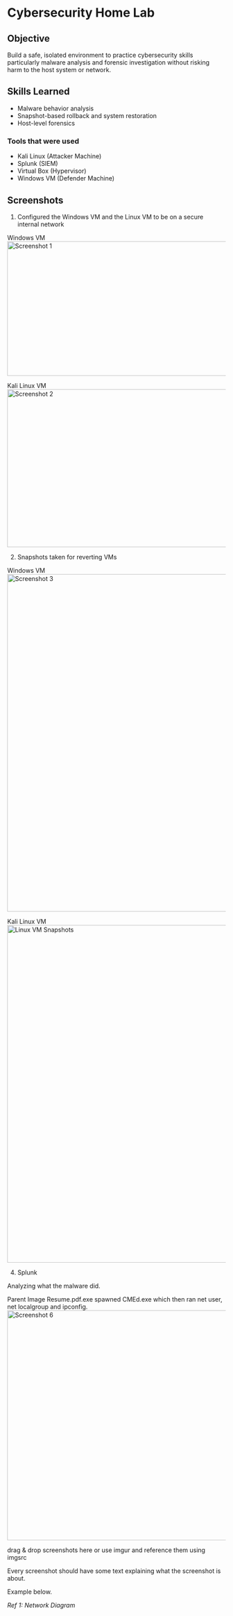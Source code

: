 # Cybersecurity Home Lab

## Objective
Build a safe, isolated environment to practice cybersecurity skills particularly malware analysis and forensic investigation without risking harm to the host system or network.

## Skills Learned
- Malware behavior analysis  
- Snapshot-based rollback and system restoration    
- Host-level forensics  

### Tools that were used
- Kali Linux (Attacker Machine)
- Splunk (SIEM)
- Virtual Box (Hypervisor)
- Windows VM (Defender Machine)
## Screenshots

1. Configured the Windows VM and the Linux VM to be on a secure internal network

Windows VM
<img width="971" height="310" alt="Screenshot 1" src="https://github.com/user-attachments/assets/3510690b-2b80-4667-a307-3a966222b6ca" />

Kali Linux VM
<img width="970" height="364" alt="Screenshot 2" src="https://github.com/user-attachments/assets/39c00137-e94a-4d17-98ce-783fb461a120" />



2. Snapshots taken for reverting VMs

Windows VM
<img width="1389" height="778" alt="Screenshot 3" src="https://github.com/user-attachments/assets/ed7f9954-71b1-43c1-a052-caa4eb2e7eb1" />

Kali Linux VM
<img width="1387" height="778" alt="Linux VM Snapshots" src="https://github.com/user-attachments/assets/78269724-f8f8-4299-aee6-bf263736424d" />








4. Splunk

Analyzing what the malware did.

Parent Image Resume.pdf.exe spawned CMEd.exe which then ran net user, net localgroup and ipconfig.
<img width="865" height="530" alt="Screenshot 6" src="https://github.com/user-attachments/assets/3474b1ca-baa3-4982-89e0-ccd8c57bb796" />




drag & drop screenshots here or use imgur and reference them using imgsrc

Every screenshot should have some text explaining what the screenshot is about.

Example below.

*Ref 1: Network Diagram*
